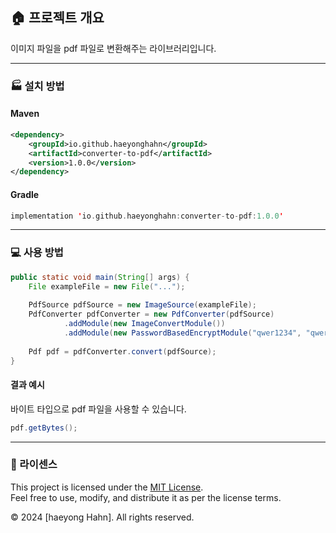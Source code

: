 ## 🏠 프로젝트 개요
이미지 파일을 pdf 파일로 변환해주는 라이브러리입니다.

---

### 🏭 설치 방법
#### Maven
```xml
<dependency>
    <groupId>io.github.haeyonghahn</groupId>
    <artifactId>converter-to-pdf</artifactId>
    <version>1.0.0</version>
</dependency>
```

#### Gradle
```kotlin
implementation 'io.github.haeyonghahn:converter-to-pdf:1.0.0'
```

---

### 💻 사용 방법
```java
public static void main(String[] args) {
	File exampleFile = new File("...");
	
	PdfSource pdfSource = new ImageSource(exampleFile);
	PdfConverter pdfConverter = new PdfConverter(pdfSource)
            .addModule(new ImageConvertModule())
            .addModule(new PasswordBasedEncryptModule("qwer1234", "qwer1234"));
	
	Pdf pdf = pdfConverter.convert(pdfSource);
}
```
#### 결과 예시
바이트 타입으로 pdf 파일을 사용할 수 있습니다.
```java
pdf.getBytes();
```

---

### 📖 라이센스
This project is licensed under the [MIT License](https://github.com/haeyonghahn/converter-to-pdf/blob/master/LICENSE).   
Feel free to use, modify, and distribute it as per the license terms.

© 2024 [haeyong Hahn]. All rights reserved.


